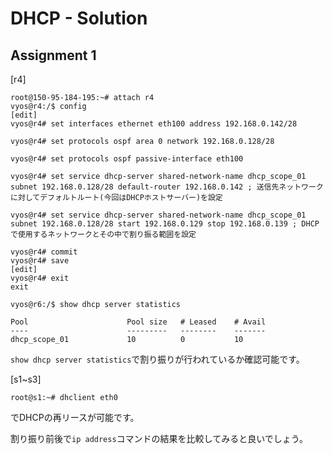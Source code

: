 # DHCP - Solution

## Assignment 1

[r4]
```
root@150-95-184-195:~# attach r4
vyos@r4:/$ config
[edit]
vyos@r4# set interfaces ethernet eth100 address 192.168.0.142/28

vyos@r4# set protocols ospf area 0 network 192.168.0.128/28

vyos@r4# set protocols ospf passive-interface eth100

vyos@r4# set service dhcp-server shared-network-name dhcp_scope_01 subnet 192.168.0.128/28 default-router 192.168.0.142 ; 送信先ネットワークに対してデフォルトルート(今回はDHCPホストサーバー)を設定

vyos@r4# set service dhcp-server shared-network-name dhcp_scope_01 subnet 192.168.0.128/28 start 192.168.0.129 stop 192.168.0.139 ; DHCPで使用するネットワークとその中で割り振る範囲を設定

vyos@r4# commit
vyos@r4# save
[edit]
vyos@r4# exit
exit

vyos@r6:/$ show dhcp server statistics

Pool                      Pool size   # Leased    # Avail
----                      ---------   --------    -------
dhcp_scope_01             10          0           10
```

`show dhcp server statistics`で割り振りが行われているか確認可能です。

[s1~s3]
```
root@s1:~# dhclient eth0
```
でDHCPの再リースが可能です。

割り振り前後で`ip address`コマンドの結果を比較してみると良いでしょう。
